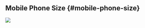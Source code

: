 ## Mobile Phone Size {#mobile-phone-size}

![](https://northwestern-engineering.gitbooks.io/main-mccormick-site/content/assets/4-1.png)

